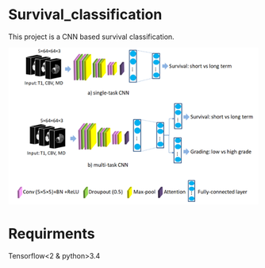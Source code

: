 # Survival_classification
This project is a CNN based survival classification. 


<p>
    <img src="network.png" alt>
    <em></em>
</p>

# Requirments

Tensorflow<2 & python>3.4
